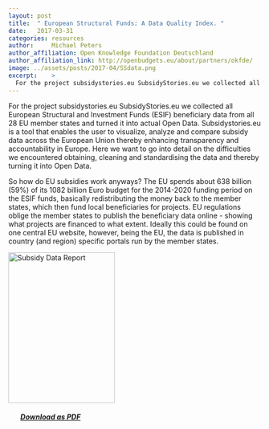 ```yaml
---
layout: post
title:  " European Structural Funds: A Data Quality Index. "
date:   2017-03-31
categories: resources
author:     Michael Peters
author_affiliation: Open Knowledge Foundation Deutschland
author_affiliation_link: http://openbudgets.eu/about/partners/okfde/
image: ../assets/posts/2017-04/SSdata.png
excerpt:    >
  For the project subsidystories.eu SubsidyStories.eu we collected all European Structural and Investment Funds (ESIF) beneficiary data from all 28 EU member states and turned it into actual Open Data. Subsidystories.eu is a tool that enables the user to visualize, analyze and compare subsidy data across the European Union thereby enhancing transparency and accountability in Europe. This report goes into detail on the difficulties we encountered obtaining, cleaning and standardising the data and thereby turning it into Open Data.
---
```


For the project subsidystories.eu SubsidyStories.eu we collected all European Structural and Investment Funds (ESIF) beneficiary data from all 28 EU member states and turned it into actual Open Data. Subsidystories.eu is a tool that enables the user to visualize, analyze and compare subsidy data across the European Union thereby enhancing transparency and accountability in Europe. Here we want to go into detail on the difficulties we encountered obtaining, cleaning and standardising the data and thereby turning it into Open Data.

So how do EU subsidies work anyways? The EU spends about 638 billion (59%) of its 1082 billion Euro budget for the 2014-2020 funding period on the ESIF funds, basically redistributing the money back to the member states, which then fund local beneficiaries for projects. EU regulations oblige the member states to publish the beneficiary data online - showing what projects are financed to what extent. Ideally this could be found on one central EU website, however, being the EU, the data is published in country (and region) specific portals run by the member states.


<tbody><tr style="border: none"><td style="border: none">
<a href="{{site.baseurl}}/assets/resources/Report-OpenBudgets-ESIF Data-Quality-Index.pdf" target="_blank"><img src="{{site.baseurl}}/assets/posts/2017-04/SSReport.png" alt="Subsidy Data Report" width="212" height="300"></a></td>
<td style="vertical-align:middle; border:none;">
<ul>
<h5><a target="_blank" href="{{site.baseurl}}/assets/resources/Report-OpenBudgets-ESIF Data-Quality-Index.pdf">Download as PDF</a></h5>